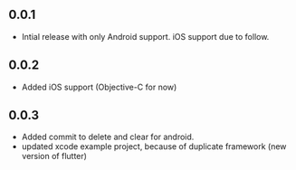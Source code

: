 ## 0.0.1

* Intial release with only Android support. iOS support due to follow.

## 0.0.2

* Added iOS support (Objective-C for now)

## 0.0.3

* Added commit to delete and clear for android.
* updated xcode example project, because of duplicate framework (new version of flutter)

